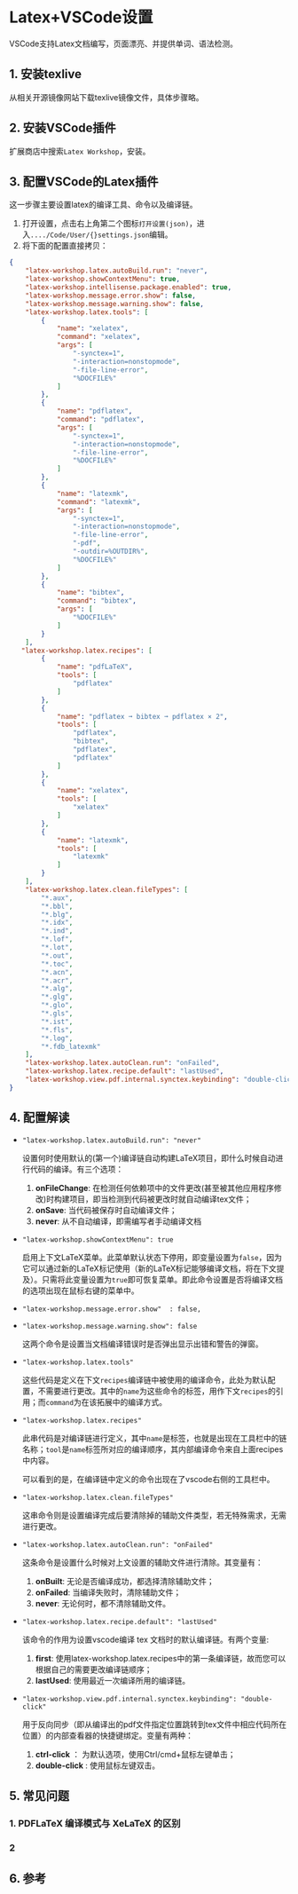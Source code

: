 # Latex+VSCode设置

VSCode支持Latex文档编写，页面漂亮、并提供单词、语法检测。

## 1. 安装texlive

从相关开源镜像网站下载texlive镜像文件，具体步骤略。

## 2. 安装VSCode插件

扩展商店中搜索`Latex Workshop`，安装。

## 3. 配置VSCode的Latex插件

这一步骤主要设置latex的编译工具、命令以及编译链。

1. 打开设置，点击右上角第二个图标`打开设置(json)`，进入`..../Code/User/{}settings.json`编辑。
2. 将下面的配置直接拷贝：
```json
{
    "latex-workshop.latex.autoBuild.run": "never",
    "latex-workshop.showContextMenu": true,
    "latex-workshop.intellisense.package.enabled": true,
    "latex-workshop.message.error.show": false,
    "latex-workshop.message.warning.show": false,
    "latex-workshop.latex.tools": [
        {
            "name": "xelatex",
            "command": "xelatex",
            "args": [
                "-synctex=1",
                "-interaction=nonstopmode",
                "-file-line-error",
                "%DOCFILE%"
            ]
        },
        {
            "name": "pdflatex",
            "command": "pdflatex",
            "args": [
                "-synctex=1",
                "-interaction=nonstopmode",
                "-file-line-error",
                "%DOCFILE%"
            ]
        },
        {
            "name": "latexmk",
            "command": "latexmk",
            "args": [
                "-synctex=1",
                "-interaction=nonstopmode",
                "-file-line-error",
                "-pdf",
                "-outdir=%OUTDIR%",
                "%DOCFILE%"
            ]
        },
        {
            "name": "bibtex",
            "command": "bibtex",
            "args": [
                "%DOCFILE%"
            ]
        }
    ],
   "latex-workshop.latex.recipes": [
        {
            "name": "pdfLaTeX",
            "tools": [
                "pdflatex"
            ]
        },
        {
            "name": "pdflatex ➞ bibtex ➞ pdflatex × 2",
            "tools": [
                "pdflatex",
                "bibtex",
                "pdflatex",
                "pdflatex"
            ]
        },
        {
            "name": "xelatex",
            "tools": [
                "xelatex"
            ]
        },
        {
            "name": "latexmk",
            "tools": [
                "latexmk"
            ]
        }
    ],
    "latex-workshop.latex.clean.fileTypes": [
        "*.aux",
        "*.bbl",
        "*.blg",
        "*.idx",
        "*.ind",
        "*.lof",
        "*.lot",
        "*.out",
        "*.toc",
        "*.acn",
        "*.acr",
        "*.alg",
        "*.glg",
        "*.glo",
        "*.gls",
        "*.ist",
        "*.fls",
        "*.log",
        "*.fdb_latexmk"
    ],
    "latex-workshop.latex.autoClean.run": "onFailed",
    "latex-workshop.latex.recipe.default": "lastUsed",
    "latex-workshop.view.pdf.internal.synctex.keybinding": "double-click"
}
```

## 4. 配置解读
- `"latex-workshop.latex.autoBuild.run": "never"`
   
    设置何时使用默认的(第一个)编译链自动构建LaTeX项目，即什么时候自动进行代码的编译。有三个选项：
   1. **onFileChange**: 在检测任何依赖项中的文件更改(甚至被其他应用程序修改)时构建项目，即当检测到代码被更改时就自动编译tex文件；
   2. **onSave**: 当代码被保存时自动编译文件；
   3. **never**: 从不自动编译，即需编写者手动编译文档


- `"latex-workshop.showContextMenu": true`
    
    启用上下文LaTeX菜单。此菜单默认状态下停用，即变量设置为`false`，因为它可以通过新的LaTeX标记使用（新的LaTeX标记能够编译文档，将在下文提及）。只需将此变量设置为`true`即可恢复菜单。即此命令设置是否将编译文档的选项出现在鼠标右键的菜单中。

- `"latex-workshop.message.error.show"  : false,`
- `"latex-workshop.message.warning.show": false`
    
    这两个命令是设置当文档编译错误时是否弹出显示出错和警告的弹窗。

- `"latex-workshop.latex.tools"`

    这些代码是定义在下文`recipes`编译链中被使用的编译命令，此处为默认配置，不需要进行更改。其中的`name`为这些命令的标签，用作下文`recipes`的引用；而`command`为在该拓展中的编译方式。


- `"latex-workshop.latex.recipes"`
  
    此串代码是对编译链进行定义，其中`name`是标签，也就是出现在工具栏中的链名称；`tool`是`name`标签所对应的编译顺序，其内部编译命令来自上面recipes中内容。
    
    可以看到的是，在编译链中定义的命令出现在了vscode右侧的工具栏中。

- `"latex-workshop.latex.clean.fileTypes"`
  
    这串命令则是设置编译完成后要清除掉的辅助文件类型，若无特殊需求，无需进行更改。

- `"latex-workshop.latex.autoClean.run": "onFailed"`
  
  这条命令是设置什么时候对上文设置的辅助文件进行清除。其变量有：
  1. **onBuilt**: 无论是否编译成功，都选择清除辅助文件；
  2. **onFailed**: 当编译失败时，清除辅助文件；
  3. **never**: 无论何时，都不清除辅助文件。

- `"latex-workshop.latex.recipe.default": "lastUsed"`
  
  该命令的作用为设置vscode编译 tex 文档时的默认编译链。有两个变量:
  1. **first**: 使用latex-workshop.latex.recipes中的第一条编译链，故而您可以根据自己的需要更改编译链顺序； 
  2. **lastUsed**: 使用最近一次编译所用的编译链。

- `"latex-workshop.view.pdf.internal.synctex.keybinding": "double-click"`
  
  用于反向同步（即从编译出的pdf文件指定位置跳转到tex文件中相应代码所在位置）的内部查看器的快捷键绑定。变量有两种：
  1. **ctrl-click** ： 为默认选项，使用Ctrl/cmd+鼠标左键单击；
  2. **double-click** : 使用鼠标左键双击。


## 5. 常见问题

### 1. **PDFLaTeX** 编译模式与 **XeLaTeX** 的区别

### 2

## 6. 参考

